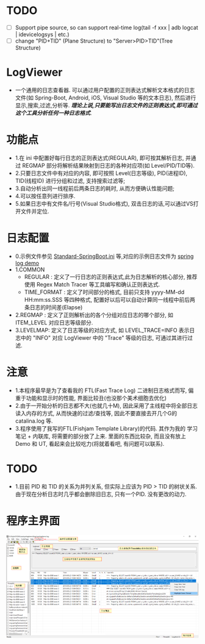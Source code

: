 # TODO
 - [ ] Support pipe source, so can support real-time log(tail -f xxx | adb logcat | idevicelogsys | etc.)
 - [ ] change "PID+TID" (Plane Structure) to "Server>PID>TID"(Tree Structure)

# LogViewer
  - 一个通用的日志查看器. 可以通过用户配置的正则表达式解析文本格式的日志文件(如 Spring-Boot, Android, iOS, Visual Studio 等的文本日志), 然后进行显示,搜索,过滤,分析等. ***理论上说,只要能写出日志文件的正则表达式,即可通过这个工具分析任何一种日志格式***.
 
# 功能点
  - 1.在 ini 中配置好每行日志的正则表达式(REGULAR), 即可按其解析日志, 并通过 REGMAP 部分将解析结果映射到日志的各种对应项(如 Level/PID/TID等).
  - 2.只要日志文件中有对应的内容, 即可按照 Level(日志等级), PID(进程ID), TID(线程ID) 进行分组和过滤, 支持搜索过滤等; 
  - 3.自动分析出同一线程前后两条日志的耗时, 从而方便确认性能问题;
  - 4.可以按任意列进行排序.
  - 5.如果日志中有文件名/行号(Visual Studio格式), 双击日志的话,可以通过VS打开文件并定位.
 
# 日志配置
  - 0.示例文件参见 [Standard-SpringBoot.ini](x64/Release/Standard-SpringBoot.ini) 等,对应的示例日志文件为 [spring log demo](demos/springdemo.zip)
  - 1.COMMON 
    - REGULAR : 定义了一行日志的正则表达式,此为日志解析的核心部分, 推荐使用 Regex Match Tracer 等工具编写和确认正则表达式.
    - TIME_FORMAT : 定义了时间部分的格式, 目前只支持 yyyy-MM-dd HH:mm:ss.SSS 等四种格式, 配置好以后可以自动计算同一线程中前后两条日志的时间差(Elapse)
  - 2.REGMAP : 定义了正则解析出的各个分组对应日志的哪个部分, 如 ITEM_LEVEL 对应日志等级部分.
  - 3.LEVELMAP: 定义了日志等级的对应方式, 如 LEVEL_TRACE=INFO 表示日志中的 "INFO" 对应 LogViewer 中的 "Trace" 等级的日志, 可通过其进行过滤.

#  注意
  - 1.本程序最早是为了查看我的 FTL(Fast Trace Log) 二进制日志格式而写, 偏重于功能和显示时的性能, 界面比较丑(也没那个美术细胞去优化)
  - 2.由于一开始分析的日志都不大(也就几十M), 因此采用了主线程中将全部日志读入内存的方式, 从而快速的过滤/查找等, 因此不要直接去开几个G的 catalina.log 等.
  - 3.程序使用了我写的FTL(Fishjam Template Library)的代码. 其作为我的 学习笔记 + 内联库, 将需要的部分放了上来. 里面的东西比较杂, 而且没有放上 Demo 和 UT, 看起来会比较吃力(将就着看吧, 有问题可以联系). 
  
# TODO
  - 1.目前 PID 和 TID 的关系为并列关系, 但实际上应该为 PID > TID 的树状关系. 由于现在分析日志时几乎都会删除旧日志, 只有一个PID. 没有更改的动力.
  
# 程序主界面
![main](doc/main.png)
